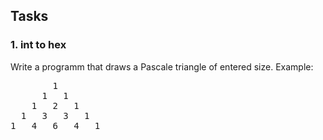 ## Tasks
### 1. int to hex
Write a programm that draws a Pascale triangle of entered size. Example: 
<pre>
        1   
      1   1   
    1   2   1   
  1   3   3   1   
1   4   6   4   1   
</pre>


